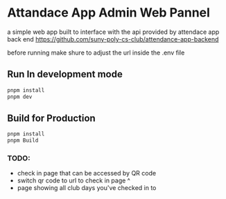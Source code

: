 # Attandace App Admin Web Pannel
a simple web app built to interface with the api provided by attendace app back end https://github.com/suny-poly-cs-club/attendance-app-backend

before running make shure to adjust the url inside the .env file

## Run In development mode
```sh
pnpm install
pnpm dev
```

## Build for Production
```sh
pnpm install
pnpm Build
```

### TODO:
- check in page that can be accessed by QR code
- switch qr code to url to check in page ^
- page showing all club days you've checked in to
